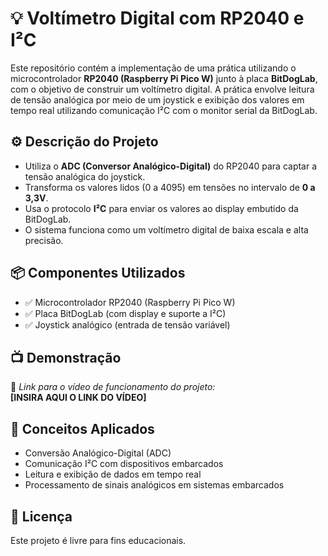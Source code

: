 # 💡 Voltímetro Digital com RP2040 e I²C

Este repositório contém a implementação de uma prática utilizando o microcontrolador **RP2040 (Raspberry Pi Pico W)** junto à placa **BitDogLab**, com o objetivo de construir um voltímetro digital. A prática envolve leitura de tensão analógica por meio de um joystick e exibição dos valores em tempo real utilizando comunicação I²C com o monitor serial da BitDogLab.

## ⚙️ Descrição do Projeto

- Utiliza o **ADC (Conversor Analógico-Digital)** do RP2040 para captar a tensão analógica do joystick.
- Transforma os valores lidos (0 a 4095) em tensões no intervalo de **0 a 3,3V**.
- Usa o protocolo **I²C** para enviar os valores ao display embutido da BitDogLab.
- O sistema funciona como um voltímetro digital de baixa escala e alta precisão.

## 📦 Componentes Utilizados

- ✅ Microcontrolador RP2040 (Raspberry Pi Pico W)
- ✅ Placa BitDogLab (com display e suporte a I²C)
- ✅ Joystick analógico (entrada de tensão variável)

## 📺 Demonstração

🔗 *Link para o vídeo de funcionamento do projeto:*  
**[INSIRA AQUI O LINK DO VÍDEO]**

## 🧠 Conceitos Aplicados

- Conversão Analógico-Digital (ADC)
- Comunicação I²C com dispositivos embarcados
- Leitura e exibição de dados em tempo real
- Processamento de sinais analógicos em sistemas embarcados

## 📄 Licença

Este projeto é livre para fins educacionais.
